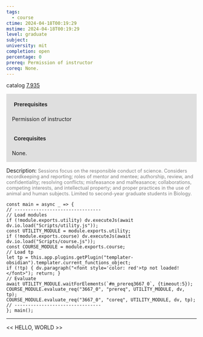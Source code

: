 ```yaml
---
tags:
  - course
ctime: 2024-04-18T00:19:29
mstime: 2024-04-18T00:19:29
level: graduate
subject: 
university: mit
completion: open
percentage: 0
prereq: Permission of instructor
coreq: None.
---
```


catalog [7.935](http://student.mit.edu/catalog/m7a.html#7.935)

<span style="display: block; padding: 15px; background-color: rgb(100, 100, 100, 0.2);"><font id="m_prereq3667_0" style="display: block; font-family: Arial, sans-serif; font-weight: bold; padding: 5px">Prerequisites</font><br><span id="prereq3667_0">Permission of instructor</span></span>
<span style="display: block; padding: 15px; background-color: rgb(100, 100, 100, 0.2);"><font id="m_coreq3667_0" style="display: block; font-family: Arial, sans-serif; font-weight: bold; padding: 5px">Corequisites</font><br><span id="coreq3667_0">None.</span></span>

<font style="">Description:</font>
<font style="color: grey; font-size: 0.8rem;">Sessions focus on the responsible conduct of science. Considers recordkeeping and reporting; roles of mentor and mentee; authorship, review, and confidentiality; resolving conflicts; misfeasance and malfeasance; collaborations, competing interests, and intellectual property; and proper practices in the use of animal and human subjects. Limited to second-year graduate students in Biology.</font>

```dataviewjs
const main = async _ => {
// --------------------------------
// Load modules
if (!module.exports.utility) dv.executeJs(await dv.io.load("Scripts/utility.js"));
const UTILITY_MODULE = module.exports.utility;
if (!module.exports.course) dv.executeJs(await dv.io.load("Scripts/course.js"));
const COURSE_MODULE = module.exports.course;
// Load tp
let tp = this.app.plugins.getPlugin("templater-obsidian").templater.current_functions_object;
if (!tp) { dv.paragraph("<font style='color: red'>tp not loaded!</font>"); return; }
// Evaluate
await UTILITY_MODULE.waitForElements(`#m_prereq3667_0`, {timeout:5});
COURSE_MODULE.evaluate_req("3667_0", "prereq", UTILITY_MODULE, dv, tp);
COURSE_MODULE.evaluate_req("3667_0", "coreq", UTILITY_MODULE, dv, tp);
// --------------------------------
}; main();
```

---

<< HELLO, WORLD >>
